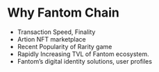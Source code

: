 # Why Fantom Chain

* Transaction Speed, Finality
* Artion NFT marketplace
* Recent Popularity of Rarity game
* Rapidly Increasing TVL of Fantom ecosystem.
* Fantom’s digital identity solutions, user profiles
